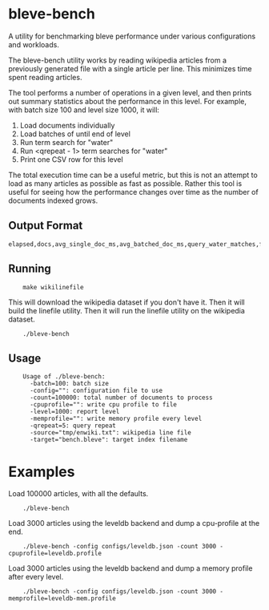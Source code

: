 # bleve-bench

A utility for benchmarking bleve performance under various configurations and workloads.

The bleve-bench utility works by reading wikipedia articles from a previously generated file with a single article per line.  This minimizes time spent reading articles.

The tool performs a number of operations in a given level, and then prints out summary statistics about the performance in this level.  For example, with batch size 100 and level size 1000, it will:

1.  Load <batch size> documents individually
2.  Load batches of <batch size> until end of level
3.  Run term search for "water"
4.  Run <qrepeat - 1> term searches for "water"
5.  Print one CSV row for this level

The total execution time can be a useful metric, but this is not an attempt to load as many articles as possible as fast as possible.  Rather this tool is useful for seeing how the performance changes over time as the number of documents indexed grows.

## Output Format

```
elapsed,docs,avg_single_doc_ms,avg_batched_doc_ms,query_water_matches,first_query_water_ms,avg_repeated5_query_water_ms
```

## Running

		make wikilinefile

This will download the wikipedia dataset if you don't have it.  Then it will build the linefile utility.  Then it will run the linefile utility on the wikipedia dataset.

		./bleve-bench

## Usage

		Usage of ./bleve-bench:
		  -batch=100: batch size
		  -config="": configuration file to use
		  -count=100000: total number of documents to process
		  -cpuprofile="": write cpu profile to file
		  -level=1000: report level
		  -memprofile="": write memory profile every level
		  -qrepeat=5: query repeat
		  -source="tmp/enwiki.txt": wikipedia line file
		  -target="bench.bleve": target index filename

# Examples

Load 100000 articles, with all the defaults.

		./bleve-bench

Load 3000 articles using the leveldb backend and dump a cpu-profile at the end.

		./bleve-bench -config configs/leveldb.json -count 3000 -cpuprofile=leveldb.profile

Load 3000 articles using the leveldb backend and dump a memory profile after every level.

		./bleve-bench -config configs/leveldb.json -count 3000 -memprofile=leveldb-mem.profile